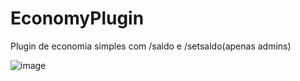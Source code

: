 # EconomyPlugin
Plugin de economia simples com /saldo e /setsaldo(apenas admins)

![image](https://github.com/user-attachments/assets/fab5c43a-f35a-458d-bcda-eb3c680c6833)
